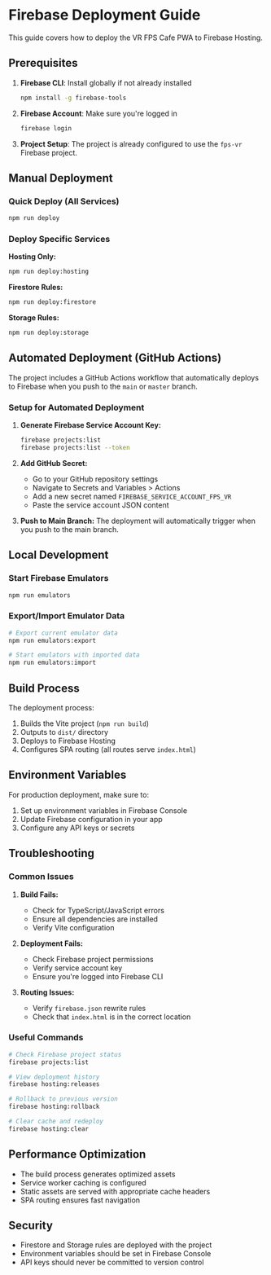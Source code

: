# Firebase Deployment Guide

This guide covers how to deploy the VR FPS Cafe PWA to Firebase Hosting.

## Prerequisites

1. **Firebase CLI**: Install globally if not already installed
   ```bash
   npm install -g firebase-tools
   ```

2. **Firebase Account**: Make sure you're logged in
   ```bash
   firebase login
   ```

3. **Project Setup**: The project is already configured to use the `fps-vr` Firebase project.

## Manual Deployment

### Quick Deploy (All Services)
```bash
npm run deploy
```

### Deploy Specific Services

**Hosting Only:**
```bash
npm run deploy:hosting
```

**Firestore Rules:**
```bash
npm run deploy:firestore
```

**Storage Rules:**
```bash
npm run deploy:storage
```

## Automated Deployment (GitHub Actions)

The project includes a GitHub Actions workflow that automatically deploys to Firebase when you push to the `main` or `master` branch.

### Setup for Automated Deployment

1. **Generate Firebase Service Account Key:**
   ```bash
   firebase projects:list
   firebase projects:list --token
   ```

2. **Add GitHub Secret:**
   - Go to your GitHub repository settings
   - Navigate to Secrets and Variables > Actions
   - Add a new secret named `FIREBASE_SERVICE_ACCOUNT_FPS_VR`
   - Paste the service account JSON content

3. **Push to Main Branch:**
   The deployment will automatically trigger when you push to the main branch.

## Local Development

### Start Firebase Emulators
```bash
npm run emulators
```

### Export/Import Emulator Data
```bash
# Export current emulator data
npm run emulators:export

# Start emulators with imported data
npm run emulators:import
```

## Build Process

The deployment process:
1. Builds the Vite project (`npm run build`)
2. Outputs to `dist/` directory
3. Deploys to Firebase Hosting
4. Configures SPA routing (all routes serve `index.html`)

## Environment Variables

For production deployment, make sure to:
1. Set up environment variables in Firebase Console
2. Update Firebase configuration in your app
3. Configure any API keys or secrets

## Troubleshooting

### Common Issues

1. **Build Fails:**
   - Check for TypeScript/JavaScript errors
   - Ensure all dependencies are installed
   - Verify Vite configuration

2. **Deployment Fails:**
   - Check Firebase project permissions
   - Verify service account key
   - Ensure you're logged into Firebase CLI

3. **Routing Issues:**
   - Verify `firebase.json` rewrite rules
   - Check that `index.html` is in the correct location

### Useful Commands

```bash
# Check Firebase project status
firebase projects:list

# View deployment history
firebase hosting:releases

# Rollback to previous version
firebase hosting:rollback

# Clear cache and redeploy
firebase hosting:clear
```

## Performance Optimization

- The build process generates optimized assets
- Service worker caching is configured
- Static assets are served with appropriate cache headers
- SPA routing ensures fast navigation

## Security

- Firestore and Storage rules are deployed with the project
- Environment variables should be set in Firebase Console
- API keys should never be committed to version control 